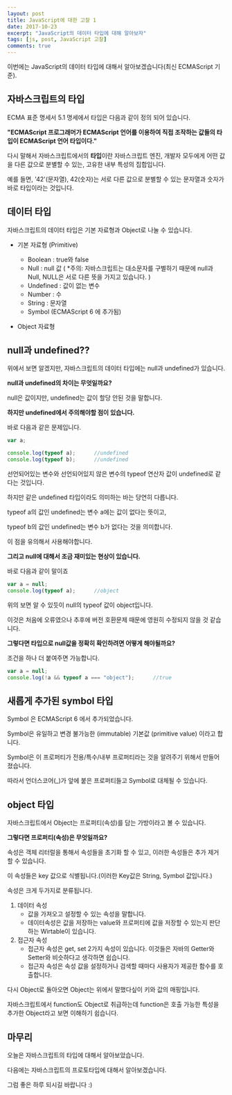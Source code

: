 ```yaml
---
layout: post
title: JavaScript에 대한 고찰 1
date: 2017-10-23
excerpt: "JavaScript의 데이터 타입에 대해 알아보자"
tags: [js, post, JavaScript 고찰]
comments: true
---
```


이번에는 JavaScript의 데이터 타입에 대해서 알아보겠습니다(최신 ECMAScript 기준).

## 자바스크립트의 타입

ECMA 표준 명세서 5.1 명세에서 타입은 다음과 같이 정의 되어 있습니다.

**"ECMAScript 프로그래머가 ECMAScript 언어를 이용하여 직접 조작하는 값들의 타입이 ECMAScript 언어 타입이다."**

다시 말해서 자바스크립트에서의 **타입**이란 자바스크립트 엔진, 개발자 모두에게 어떤 값을 다른 값으로 분별할 수 있는, 고유한 내부 특성의 집합입니다.

예를 들면, '42'(문자열), 42(숫자)는 서로 다른 값으로 분별할 수 있는 문자열과 숫자가 바로 타입이라는 것입니다.


## 데이터 타입

자바스크립트의 데이터 타입은 기본 자료형과 Object로 나눌 수 있습니다.

- 기본 자료형 (Primitive)
    - Boolean : true와 false
    - Null : null 값 ( *주의: 자바스크립트는 대소문자를 구별하기 때문에 null과 Null, NULL은 서로 다른 뜻을 가지고 있습니다. )
    - Undefined : 값이 없는 변수
    - Number : 수
    - String : 문자열
    - Symbol (ECMAScript 6 에 추가됨)

- Object 자료형

## null과 undefined??

위에서 보면 알겠지만, 자바스크립트의 데이터 타입에는 null과 undefined가 있습니다.

**null과 undefined의 차이는 무엇일까요?**

null은 값이지만, undefined는 값이 할당 안된 것을 말합니다.

**하지만 undefined에서 주의해야할 점이 있습니다.**

바로 다음과 같은 문제입니다.

```js
var a;

console.log(typeof a);      //undefined
console.log(typeof b);      //undefined
```

선언되어있는 변수와 선언되어있지 않은 변수의 typeof 연산자 값이 undefined로 같다는 것입니다.

하지만 같은 undefined 타입이라도 의미하는 바는 당연히 다릅니다.

typeof a의 값인 undefined는 변수 a에는 값이 없다는 뜻이고,

typeof b의 값인 undefined는 변수 b가 없다는 것을 의미합니다.

이 점을 유의해서 사용해야합니다.

**그리고 null에 대해서 조금 재미있는 현상이 있습니다.**

바로 다음과 같이 말이죠

```js
var a = null;
console.log(typeof a);      //object
```

위의 보면 알 수 있듯이 null의 typeof 값이 object입니다.

이것은 처음에 오류였으나 추후에 버전 호환문제 때문에 영원히 수정되지 않을 것 같습니다.

**그렇다면 타입으로 null값을 정확히 확인하려면 어떻게 해야될까요?**

조건을 하나 더 붙여주면 가능합니다.

```js
var a = null;
console.log(!a && typeof a === "object");      //true
```

## 새롭게 추가된 symbol 타입

Symbol 은 ECMAScript 6 에서 추가되었습니다.

Symbol은 유일하고 변경 불가능한 (immutable) 기본값 (primitive value) 이라고 합니다.

Symbol은 이 프로퍼티가 전용/특수/내부 프로퍼티라는 것을 알려주기 위해서 만들어 졌습니다.

따라서 언더스코어(_)가 앞에 붙은 프로퍼티들고 Symbol로 대체될 수 있습니다.

## object 타입

자바스크립트에서 Object는 프로퍼티(속성)를 담는 가방이라고 볼 수 있습니다.

**그렇다면 프로퍼티(속성)은 무엇일까요?**

속성은 객체 리터럴을 통해서 속성들을 초기화 할 수 있고, 이러한 속성들은 추가 제거 할 수 있습니다.

이 속성들은 key 값으로 식별됩니다.(이러한 Key값은 String, Symbol 값입니다.)

속성은 크게 두가지로 분류됩니다.

1. 데이터 속성 
    - 값을 가져오고 설정할 수 있는 속성을 말합니다.
    -  데이터속성은 값을 저장하는 value와 프로퍼티에 값을 저장할 수 있는지 판단하는 Wirtable이 있습니다.
2. 접근자 속성 
    - 접근자 속성은 get, set 2가지 속성이 있습니다. 이것들은 자바의 Getter와 Setter와 비슷하다고 생각하면 쉽습니다.
    - 접근자 속성은 속성 값을 설정하거나 검색할 때마다 사용자가 제공한 함수를 호출합니다.

다시 Object로 돌아오면 Object는 위에서 말했다싶이 키와 값의 매핑입니다.

자바스크립트에서 function도 Object로 취급하는데 function은 호출 가능한 특성을 추가한 Object라고 보면 이해하기 쉽습니다.

## 마무리

오늘은 자바스크립트의 타입에 대해서 알아보았습니다.

다음에는 자바스크립트의 프로토타입에 대해서 알아보겠습니다.

그럼 좋은 하루 되시길 바랍니다 :)
